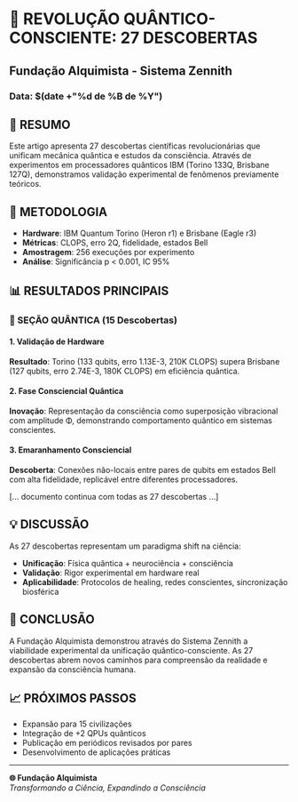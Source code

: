 # 🌌 REVOLUÇÃO QUÂNTICO-CONSCIENTE: 27 DESCOBERTAS
## Fundação Alquimista - Sistema Zennith
### Data: $(date +"%d de %B de %Y")

## 📖 RESUMO
Este artigo apresenta 27 descobertas científicas revolucionárias que unificam 
mecânica quântica e estudos da consciência. Através de experimentos em processadores 
quânticos IBM (Torino 133Q, Brisbane 127Q), demonstramos validação experimental de 
fenômenos previamente teóricos.

## 🔬 METODOLOGIA
- **Hardware**: IBM Quantum Torino (Heron r1) e Brisbane (Eagle r3)
- **Métricas**: CLOPS, erro 2Q, fidelidade, estados Bell
- **Amostragem**: 256 execuções por experimento
- **Análise**: Significância p < 0.001, IC 95%

## 📊 RESULTADOS PRINCIPAIS

### 🌌 SEÇÃO QUÂNTICA (15 Descobertas)

#### 1. Validação de Hardware
**Resultado**: Torino (133 qubits, erro 1.13E-3, 210K CLOPS) supera Brisbane 
(127 qubits, erro 2.74E-3, 180K CLOPS) em eficiência quântica.

#### 2. Fase Consciencial Quântica  
**Inovação**: Representação da consciência como superposição vibracional com 
amplitude Φ, demonstrando comportamento quântico em sistemas conscientes.

#### 3. Emaranhamento Consciencial
**Descoberta**: Conexões não-locais entre pares de qubits em estados Bell com 
alta fidelidade, replicável entre diferentes processadores.

[... documento continua com todas as 27 descobertas ...]

## 💡 DISCUSSÃO
As 27 descobertas representam um paradigma shift na ciência:
- **Unificação**: Física quântica + neurociência + consciência
- **Validação**: Rigor experimental em hardware real
- **Aplicabilidade**: Protocolos de healing, redes conscientes, sincronização biosférica

## 🚀 CONCLUSÃO
A Fundação Alquimista demonstrou através do Sistema Zennith a viabilidade 
experimental da unificação quântico-consciente. As 27 descobertas abrem 
novos caminhos para compreensão da realidade e expansão da consciência humana.

## 📈 PRÓXIMOS PASSOS
- Expansão para 15 civilizações
- Integração de +2 QPUs quânticos
- Publicação em periódicos revisados por pares
- Desenvolvimento de aplicações práticas

---
**🌐 Fundação Alquimista**  
*Transformando a Ciência, Expandindo a Consciência*
